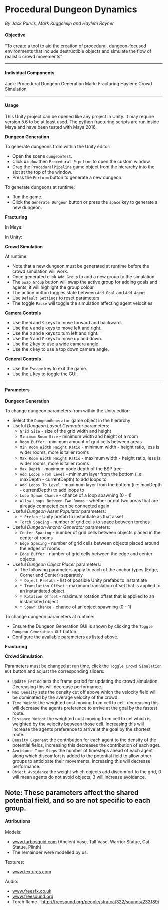 

# Procedural Dungeon Dynamics

*By Jack Purvis, Mark Kuggeleijn and Haylem Rayner*

#### Objective
“To create a tool to aid the creation of procedural, dungeon-focused environments that include destructible objects and simulate the flow of realistic crowd movements”


----------


#### Individual Components
Jack: Procedural Dungeon Generation
Mark: Fracturing
Haylem: Crowd Simulation


----------


#### Usage

This Unity project can be opened like any project in Unity. It may require version 5.6 to be at least used. The python fracturing scripts are run inside Maya and have been tested with Maya 2016.

**Dungeon Generation**

To generate dungeons from within the Unity editor:

- Open the scene `dungeonTest`.
- Click `Window` then `Procedural Pipeline` to open the custom window.
- Drag the `ProceduralPipeline` game object from the hierarchy into the slot at the top of the window.
- Press the `Perform` button to generate a new dungeon.

To generate dungeons at runtime:

- Run the game.
- Click the `Generate Dungeon` button or press the `space` key to generate a new dungeon.

**Fracturing**

In Maya:

In Unity:

**Crowd Simulation**

At runtime:
- Note that a new dungeon must be generated at runtime before the crowd simulation will work.
- Once generated click `Add Group` to add a new group to the simulation
- The `Swap Group` button will swap the active group for adding goals and agents, it will highlight the group colour
- The action button toggles state between `Add Goal` and `Add Agent`
- Use `Default Settings` to reset parameters
- The toggle `Pause` will toggle the simulation affecting agent velocities


**Camera Controls**

- Use the `W` and `S` keys to move forward and backward.
- Use the `A` and `D` keys to move left and right.
- Use the `Q` and `E` keys to turn left and right.
- Use the `R` and `F` keys to move up and down.
- Use the `Z` key to use a wide camera angle.
- Use the `X` key to use a top down camera angle.

**General Controls**

- Use the `Escape` key to exit the game.
- Use the `L` key to toggle the GUI.

----------


#### Parameters

**Dungeon Generation**

To change dungeon parameters from within the Unity editor:

- Select the `DungeonGenerator` game object in the hierarchy
- Useful *Dungeon Layout Generator* parameters:
  - `Grid Size` - size of the grid width and height
  - `Minimum Room Size` - minimum width and height of a room
  - `Room Buffer` - minimum amount of grid cells between areas
  - `Min Room Width Height Ratio` - minimum width - height ratio, less is wider rooms, more is taller rooms
  - `Max Room Width Height Ratio` - maximum width - height ratio, less is wider rooms, more is taller rooms
  - `Max Depth` - maximum node depth of the BSP tree
  - `Add Loops From Level` - minimum layer from the bottom (i.e: maxDepth - currentDepth) to add loops to
  - `Add Loops To Level` - maximum layer from the bottom (i.e: maxDepth - currentDepth) to add loops to
  - `Loop Spawn Chance` - chance of a loop spawning (0 - 1)
  - `Allow Loops Between Two Rooms` - whether or not two areas that are already connected can be connected again
- Useful *Dungeon Asset Populator* parameters:
  - `* Prefab` - Unity prefab to instantiate as that asset
  - `Torch Spacing` - number of grid cells to space between torches
- Useful *Dungeon Anchor Generator* parameters:
  - `Center Spacing` - number of grid cells between objects placed in the center of rooms
  - `Edge Spacing` - number of grid cells between objects placed around the edges of rooms
  - `Edge Buffer` - number of grid cells between the edge and center objects
- Useful *Dungeon Object Placer* parameters:
  - The following parameters apply to each of the anchor types (Edge, Corner and Center) separately
  - `* Object Prefabs` - list of possible Unity prefabs to instantiate
  - `* Translation Offset` - maximum translation offset that is applied to an instantiated object
  - `* Rotation Offset` - maximum rotation offset that is applied to an instantiated object
  - `* Spawn Chance` - chance of an object spawning (0 - 1)

To change dungeon parameters at runtime:

- Ensure the Dungeon Generation GUI is shown by clicking the `Toggle Dungeon Generation GUI` button.
- Configure the available parameters as listed above.

**Fracturing**

**Crowd Simulation**

Parameters must be changed at run time, click the `Toggle Crowd Simulation GUI` button and adjust the corresponding sliders:

- `Update Period` sets the frame period for updating the crowd simulation. Decreasing this will decrease performance.
- `Max Density` sets the density cut off above which the velocity field will be dominated by the average velocity of the crowd.
- `Time Weight` the weighted cost moving from cell to cell, decreasing this will decrease the agents preference to arrive at the goal by the fastest route.
- `Distance Weight` the weighted cost moving from cell to cel which is weighted by the velocity between those cell. Increasing this will increase the agents preference to arrive at the goal by the shortest route.
- `Density Exponent` the contribution for each agent to the density of the potential fields, increasing this decreases the contribution of each aget.
- `Avoidance Time Steps` the number of timesteps ahead of each agent along which discomfort is added to the potential field to allow other groups to anticipate their movements. Increasing this will decrease performance.
- `Object Avoidance` the weight which objects add discomfort to the grid, 0 will mean agents do not avoid objects, 3 will increase avoidance.

Note: These parameters affect the shared potential field, and so are not specific to each group. 
----------


#### Attributions

Models:
- www.turbosquid.com (Ancient Vase, Tall Vase, Warrior Statue, Cat Statue, Plinth)
- The remainder were modelled by us.

Textures:
- www.textures.com

Audio:
- www.freesfx.co.uk
- www.freesound.org
- Torch flame -  http://freesound.org/people/stratcat322/sounds/233189/
